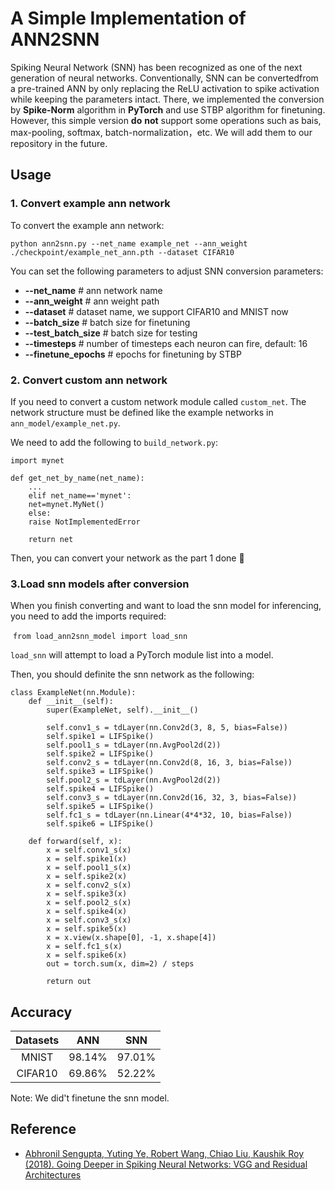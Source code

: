 # A Simple Implementation of ANN2SNN

Spiking Neural Network (SNN) has been recognized as one of the next generation of neural networks. Conventionally, SNN can be convertedfrom a pre-trained ANN by only replacing the ReLU activation to spike activation while keeping the parameters intact. There, we implemented the conversion by **Spike-Norm** algorithm in **PyTorch** and use STBP algorithm for finetuning. However, this simple version **do** **not** support some operations such as bais, max-pooling, softmax, batch-normalization，etc. We will add them to our repository in the future.

## Usage

### 1. Convert example ann network

To convert the example ann network:

```
python ann2snn.py --net_name example_net --ann_weight ./checkpoint/example_net_ann.pth --dataset CIFAR10
```

You can set the following parameters to adjust SNN conversion parameters:

- **--net_name**                # ann network name
- **--ann_weight**             # ann weight path
- **--dataset**                    # dataset name, we support CIFAR10 and MNIST now
- **--batch_size**               # batch size for finetuning
- **--test_batch_size**      # batch size for testing
- **--timesteps**                # number of timesteps each neuron can fire, default: 16
- **--finetune_epochs**    # epochs for finetuning by STBP

### 2. Convert custom ann network

If you need to convert a custom network module called ```custom_net```. The network structure must be defined like the example networks in ```ann_model/example_net.py```.

We need to add the following to ```build_network.py```:

```**import** mynet
import mynet

def get_net_by_name(net_name):
    ...
    elif net_name=='mynet':
    net=mynet.MyNet()
    else:
    raise NotImplementedError
    
    return net
```

Then, you can convert your network as the part 1 done :clap:

### 3.Load snn models after conversion

When you finish converting and want to load the snn model for inferencing, you need to add the imports required:

​		```from load_ann2snn_model import load_snn```

```load_snn``` will attempt to load a PyTorch module list into a model.

Then, you should definite the snn network as the following:

```
class ExampleNet(nn.Module):
    def __init__(self):
        super(ExampleNet, self).__init__()

        self.conv1_s = tdLayer(nn.Conv2d(3, 8, 5, bias=False))
        self.spike1 = LIFSpike()
        self.pool1_s = tdLayer(nn.AvgPool2d(2))
        self.spike2 = LIFSpike()
        self.conv2_s = tdLayer(nn.Conv2d(8, 16, 3, bias=False))
        self.spike3 = LIFSpike()
        self.pool2_s = tdLayer(nn.AvgPool2d(2))
        self.spike4 = LIFSpike()
        self.conv3_s = tdLayer(nn.Conv2d(16, 32, 3, bias=False))
        self.spike5 = LIFSpike()
        self.fc1_s = tdLayer(nn.Linear(4*4*32, 10, bias=False))
        self.spike6 = LIFSpike()

    def forward(self, x):
        x = self.conv1_s(x)
        x = self.spike1(x)
        x = self.pool1_s(x)
        x = self.spike2(x)
        x = self.conv2_s(x)
        x = self.spike3(x)
        x = self.pool2_s(x)
        x = self.spike4(x)
        x = self.conv3_s(x)
        x = self.spike5(x)
        x = x.view(x.shape[0], -1, x.shape[4])
        x = self.fc1_s(x)
        x = self.spike6(x)
        out = torch.sum(x, dim=2) / steps
        
        return out
```

## Accuracy

| Datasets |  ANN   |  SNN   |
| :------: | :----: | :----: |
|  MNIST   | 98.14% | 97.01% |
| CIFAR10  | 69.86% | 52.22% |

Note: We did't finetune the snn model.

## Reference

+ [Abhronil Sengupta, Yuting Ye, Robert Wang, Chiao Liu, Kaushik Roy (2018). Going Deeper in Spiking Neural Networks: VGG and Residual Architectures](https://arxiv.org/abs/1802.02627)

  

